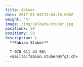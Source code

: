 ```yaml
---
title: Aktuar
date: 2017-01-04T15:04:10.000Z
weight: '4'
image: /img/uploads/stuber.jpg
positionx: 50
positiony: 50
description: |-
  **Fabian Stuber**

  T 078 611 44 98\
  <mailto:fabian.stuber@mfgt.ch>
---
```


